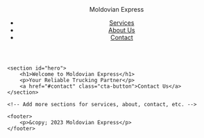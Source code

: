<!DOCTYPE html>
<html lang="en">
<head>
    <meta charset="UTF-8">
    <meta name="viewport" content="width=device-width, initial-scale=1.0">
    <link rel="stylesheet" href="style.css">
    <title>Moldovian Express - Trucking Business</title>
</head>
<body>
    <header>
        <nav>
            <div class="logo">Moldovian Express</div>
            <ul>
                <li><a href="#services">Services</a></li>
                <li><a href="#about">About Us</a></li>
                <li><a href="#contact">Contact</a></li>
            </ul>
        </nav>
    </header>

    <section id="hero">
        <h1>Welcome to Moldovian Express</h1>
        <p>Your Reliable Trucking Partner</p>
        <a href="#contact" class="cta-button">Contact Us</a>
    </section>

    <!-- Add more sections for services, about, contact, etc. -->

    <footer>
        <p>&copy; 2023 Moldovian Express</p>
    </footer>
</body>
</html>
